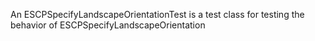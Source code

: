 An ESCPSpecifyLandscapeOrientationTest is a test class for testing the behavior of ESCPSpecifyLandscapeOrientation